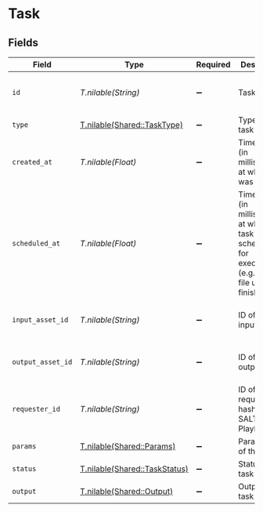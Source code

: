 # Task


## Fields

| Field                                                                                                         | Type                                                                                                          | Required                                                                                                      | Description                                                                                                   | Example                                                                                                       |
| ------------------------------------------------------------------------------------------------------------- | ------------------------------------------------------------------------------------------------------------- | ------------------------------------------------------------------------------------------------------------- | ------------------------------------------------------------------------------------------------------------- | ------------------------------------------------------------------------------------------------------------- |
| `id`                                                                                                          | *T.nilable(String)*                                                                                           | :heavy_minus_sign:                                                                                            | Task ID                                                                                                       | 09F8B46C-61A0-4254-9875-F71F4C605BC7                                                                          |
| `type`                                                                                                        | [T.nilable(Shared::TaskType)](../../models/shared/tasktype.md)                                                | :heavy_minus_sign:                                                                                            | Type of the task                                                                                              |                                                                                                               |
| `created_at`                                                                                                  | *T.nilable(Float)*                                                                                            | :heavy_minus_sign:                                                                                            | Timestamp (in milliseconds) at which task was created                                                         | 1587667174725                                                                                                 |
| `scheduled_at`                                                                                                | *T.nilable(Float)*                                                                                            | :heavy_minus_sign:                                                                                            | Timestamp (in milliseconds) at which the task was scheduled for<br/>execution (e.g. after file upload finished).<br/> | 1587667174725                                                                                                 |
| `input_asset_id`                                                                                              | *T.nilable(String)*                                                                                           | :heavy_minus_sign:                                                                                            | ID of the input asset                                                                                         | 09F8B46C-61A0-4254-9875-F71F4C605BC7                                                                          |
| `output_asset_id`                                                                                             | *T.nilable(String)*                                                                                           | :heavy_minus_sign:                                                                                            | ID of the output asset                                                                                        | 09F8B46C-61A0-4254-9875-F71F4C605BC7                                                                          |
| `requester_id`                                                                                                | *T.nilable(String)*                                                                                           | :heavy_minus_sign:                                                                                            | ID of the requester hash(IP + SALT + PlaybackId)                                                              |                                                                                                               |
| `params`                                                                                                      | [T.nilable(Shared::Params)](../../models/shared/params.md)                                                    | :heavy_minus_sign:                                                                                            | Parameters of the task                                                                                        |                                                                                                               |
| `status`                                                                                                      | [T.nilable(Shared::TaskStatus)](../../models/shared/taskstatus.md)                                            | :heavy_minus_sign:                                                                                            | Status of the task                                                                                            |                                                                                                               |
| `output`                                                                                                      | [T.nilable(Shared::Output)](../../models/shared/output.md)                                                    | :heavy_minus_sign:                                                                                            | Output of the task                                                                                            |                                                                                                               |